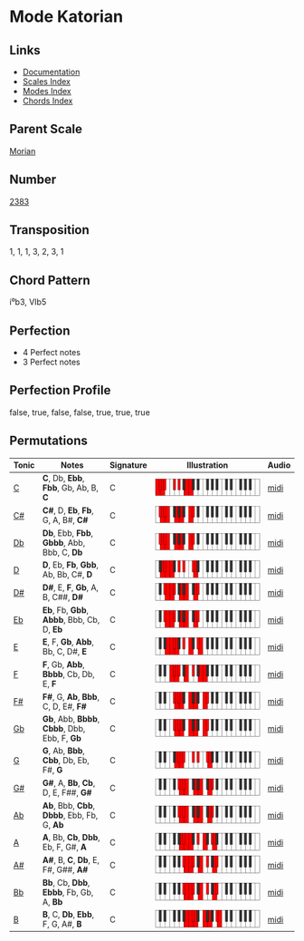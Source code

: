 # Mode Katorian

## Links

- [Documentation](README.md)
- [Scales Index](Scales.md)
- [Modes Index](Modes.md)
- [Chords Index](Chords.md)

## Parent Scale

[Morian](ScaleMorian.md)

## Number

[2383](https://ianring.com/musictheory/scales/2383)

## Transposition

1, 1, 1, 3, 2, 3, 1

## Chord Pattern

i⁰b3, VIb5

## Perfection

- 4 Perfect notes
- 3 Perfect notes

## Perfection Profile

false, true, false, false, true, true, true

## Permutations

| Tonic | Notes | Signature | Illustration | Audio |
|-------|-------|-----------|--------------|-------|
| [C](ModeCNaturalKatorian.md) | **C**, Db, **Ebb**, **Fbb**, Gb, Ab, B, **C** | C | ![CNaturalKatorian](ModeCNaturalKatorian.png) | [midi](https://github.com/edipermadi/music/blob/main/docs/ModeCNaturalKatorian.mid?raw=true) |
| [C#](ModeCSharpKatorian.md) | **C#**, D, **Eb**, **Fb**, G, A, B#, **C#** | C | ![CSharpKatorian](ModeCSharpKatorian.png) | [midi](https://github.com/edipermadi/music/blob/main/docs/ModeCSharpKatorian.mid?raw=true) |
| [Db](ModeDFlatKatorian.md) | **Db**, Ebb, **Fbb**, **Gbbb**, Abb, Bbb, C, **Db** | C | ![DFlatKatorian](ModeDFlatKatorian.png) | [midi](https://github.com/edipermadi/music/blob/main/docs/ModeDFlatKatorian.mid?raw=true) |
| [D](ModeDNaturalKatorian.md) | **D**, Eb, **Fb**, **Gbb**, Ab, Bb, C#, **D** | C | ![DNaturalKatorian](ModeDNaturalKatorian.png) | [midi](https://github.com/edipermadi/music/blob/main/docs/ModeDNaturalKatorian.mid?raw=true) |
| [D#](ModeDSharpKatorian.md) | **D#**, E, **F**, **Gb**, A, B, C##, **D#** | C | ![DSharpKatorian](ModeDSharpKatorian.png) | [midi](https://github.com/edipermadi/music/blob/main/docs/ModeDSharpKatorian.mid?raw=true) |
| [Eb](ModeEFlatKatorian.md) | **Eb**, Fb, **Gbb**, **Abbb**, Bbb, Cb, D, **Eb** | C | ![EFlatKatorian](ModeEFlatKatorian.png) | [midi](https://github.com/edipermadi/music/blob/main/docs/ModeEFlatKatorian.mid?raw=true) |
| [E](ModeENaturalKatorian.md) | **E**, F, **Gb**, **Abb**, Bb, C, D#, **E** | C | ![ENaturalKatorian](ModeENaturalKatorian.png) | [midi](https://github.com/edipermadi/music/blob/main/docs/ModeENaturalKatorian.mid?raw=true) |
| [F](ModeFNaturalKatorian.md) | **F**, Gb, **Abb**, **Bbbb**, Cb, Db, E, **F** | C | ![FNaturalKatorian](ModeFNaturalKatorian.png) | [midi](https://github.com/edipermadi/music/blob/main/docs/ModeFNaturalKatorian.mid?raw=true) |
| [F#](ModeFSharpKatorian.md) | **F#**, G, **Ab**, **Bbb**, C, D, E#, **F#** | C | ![FSharpKatorian](ModeFSharpKatorian.png) | [midi](https://github.com/edipermadi/music/blob/main/docs/ModeFSharpKatorian.mid?raw=true) |
| [Gb](ModeGFlatKatorian.md) | **Gb**, Abb, **Bbbb**, **Cbbb**, Dbb, Ebb, F, **Gb** | C | ![GFlatKatorian](ModeGFlatKatorian.png) | [midi](https://github.com/edipermadi/music/blob/main/docs/ModeGFlatKatorian.mid?raw=true) |
| [G](ModeGNaturalKatorian.md) | **G**, Ab, **Bbb**, **Cbb**, Db, Eb, F#, **G** | C | ![GNaturalKatorian](ModeGNaturalKatorian.png) | [midi](https://github.com/edipermadi/music/blob/main/docs/ModeGNaturalKatorian.mid?raw=true) |
| [G#](ModeGSharpKatorian.md) | **G#**, A, **Bb**, **Cb**, D, E, F##, **G#** | C | ![GSharpKatorian](ModeGSharpKatorian.png) | [midi](https://github.com/edipermadi/music/blob/main/docs/ModeGSharpKatorian.mid?raw=true) |
| [Ab](ModeAFlatKatorian.md) | **Ab**, Bbb, **Cbb**, **Dbbb**, Ebb, Fb, G, **Ab** | C | ![AFlatKatorian](ModeAFlatKatorian.png) | [midi](https://github.com/edipermadi/music/blob/main/docs/ModeAFlatKatorian.mid?raw=true) |
| [A](ModeANaturalKatorian.md) | **A**, Bb, **Cb**, **Dbb**, Eb, F, G#, **A** | C | ![ANaturalKatorian](ModeANaturalKatorian.png) | [midi](https://github.com/edipermadi/music/blob/main/docs/ModeANaturalKatorian.mid?raw=true) |
| [A#](ModeASharpKatorian.md) | **A#**, B, **C**, **Db**, E, F#, G##, **A#** | C | ![ASharpKatorian](ModeASharpKatorian.png) | [midi](https://github.com/edipermadi/music/blob/main/docs/ModeASharpKatorian.mid?raw=true) |
| [Bb](ModeBFlatKatorian.md) | **Bb**, Cb, **Dbb**, **Ebbb**, Fb, Gb, A, **Bb** | C | ![BFlatKatorian](ModeBFlatKatorian.png) | [midi](https://github.com/edipermadi/music/blob/main/docs/ModeBFlatKatorian.mid?raw=true) |
| [B](ModeBNaturalKatorian.md) | **B**, C, **Db**, **Ebb**, F, G, A#, **B** | C | ![BNaturalKatorian](ModeBNaturalKatorian.png) | [midi](https://github.com/edipermadi/music/blob/main/docs/ModeBNaturalKatorian.mid?raw=true) |
